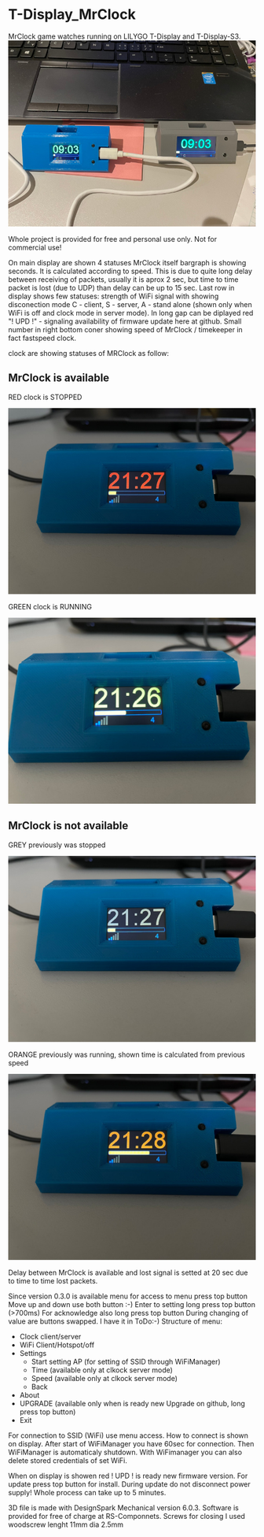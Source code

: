 # T-Display_MrClock

MrClock game watches running on LILYGO T-Display and T-Display-S3.
![Comparision between T-DISPLAY and T-DISPLAY-S3 in enclosure](images/TD_vs_TDS3.jpeg)

Whole project is provided for free and personal use only. Not for commercial use!

On main display are shown 4 statuses
MrClock itself
bargraph is showing seconds. It is calculated according to speed. This is due to quite long delay between
receiving of packets, usually it is aprox 2 sec, but time to time packet is lost (due to UDP) than delay
can be up to 15 sec.
Last row in display shows few statuses:
strength of WiFi signal with showing disconection
mode C - client, S - server, A - stand alone (shown only when WiFi is off and clock mode in server mode).
In long gap can be diplayed red "! UPD !" - signaling availability of firmware update here at github.
Small number in right bottom coner showing speed of MrClock / timekeeper in fact fastspeed clock.

clock are showing statuses of MRClock as follow:

## MrClock is available

RED  clock is STOPPED

![clock is STOPPED](images/clk_stopped.JPEG)

GREEN clock is RUNNING

![clock is RUNNING](images/clk_running.JPEG)

## MrClock is not available

GREY previously was stopped

![previously was stopped](images/clk_stopped_no_server.JPEG)

ORANGE previously was running, shown time is calculated from previous speed

![previously was running](images/clk_running_no_server.JPEG)

Delay between MrClock is available and lost signal is setted at 20 sec due to time to time lost packets.

Since version 0.3.0 is available menu for access to menu press top button
Move up and down use both button :-)
Enter to setting long press top button (>700ms)
For acknowledge also long press top button
During changing of value are buttons swapped. I have it in ToDo:-)
Structure of menu:

- Clock client/server
- WiFi Client/Hotspot/off
- Settings
  - Start setting AP (for setting of SSID through WiFiManager)
  - Time (available only at clkock server mode)
  - Speed (available only at clkock server mode)
  - Back
- About
- UPGRADE (available only when is ready new Upgrade on github, long press top button)
- Exit

For connection to SSID (WiFi) use menu access.
How to connect is shown on display. After start of WiFiManager you have 60sec for connection.
Then WiFiManager is automaticaly shutdown.
With WiFimanager you can also delete stored credentials of set WiFi.

When on display is showen red ! UPD ! is ready new firmware version. For update press top button for install.
During update do not disconnect power supply! Whole process can take up to 5 minutes.

3D file is made with DesignSpark Mechanical version 6.0.3. Software is provided for free of charge at RS-Componnets.
Screws for closing I used woodscrew lenght 11mm dia 2.5mm
